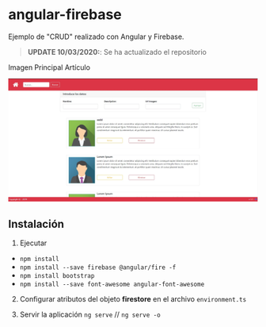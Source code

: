 # angular-firebase
Ejemplo de "CRUD" realizado con Angular y Firebase.


> **UPDATE 10/03/2020:**: Se ha actualizado el repositorio

Imagen Principal Artículo <p align="center"><img src="v2.0/captura-1.jpg"></p>

## Instalación
1. Ejecutar
- ```npm install```
- ```npm install --save firebase @angular/fire -f```
- ```npm install bootstrap```
- ```npm install --save font-awesome angular-font-awesome```


2. Configurar atributos del objeto **firestore** en el archivo ```environment.ts```

3. Servir la aplicación
```ng serve``` // ```ng serve -o``` 


